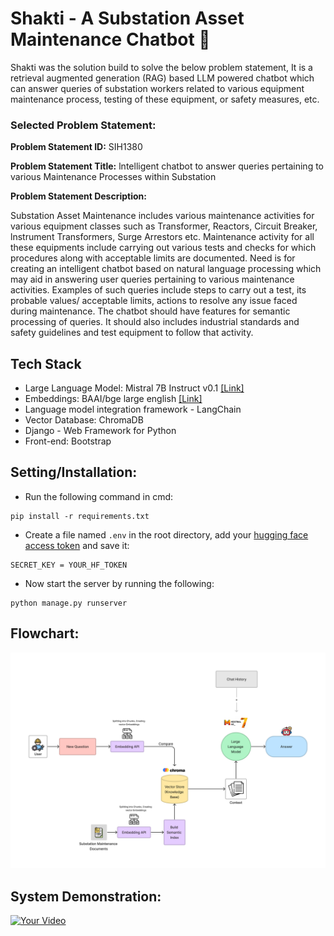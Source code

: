 # Shakti - A Substation Asset Maintenance Chatbot 💬

Shakti was the solution build to solve the below problem statement, It is a retrieval augmented generation (RAG)  based LLM powered chatbot which can answer queries of substation workers related to various equipment maintenance process, testing of these equipment, or safety measures, etc.  

### Selected Problem Statement:
**Problem Statement ID:**  SIH1380

**Problem Statement Title:** lntelligent chatbot to answer queries pertaining to various Maintenance Processes within Substation  

**Problem Statement Description:**
	
Substation Asset Maintenance includes various maintenance activities for various equipment classes such as Transformer, Reactors, Circuit Breaker, lnstrument Transformers, Surge Arrestors etc. Maintenance activity for all these equipments include carrying out various tests and checks for which procedures along with acceptable limits are documented. Need is for creating an intelligent chatbot based on natural language processing which may aid in answering user queries pertaining to various maintenance activities. Examples of such queries include steps to carry out a test, its probable values/ acceptable limits, actions to resolve any issue faced during maintenance. The chatbot should have features for semantic processing of queries. It should also includes industrial standards and safety guidelines and test equipment to follow that activity.


## Tech Stack
* Large Language Model: Mistral 7B Instruct v0.1 [[Link]](https://huggingface.co/mistralai/Mistral-7B-Instruct-v0.1)
* Embeddings: BAAI/bge large english [[Link]](https://huggingface.co/BAAI/bge-large-en)
* Language model integration framework - LangChain
* Vector Database: ChromaDB
* Django - Web Framework for Python
* Front-end: Bootstrap

## Setting/Installation:
* Run the following command in cmd:
```
pip install -r requirements.txt
```
* Create a file named `.env` in the root directory, add your [hugging face access token](https://huggingface.co/settings/tokens) and save it:
```
SECRET_KEY = YOUR_HF_TOKEN
```

* Now start the server by running the following:
```
python manage.py runserver
```

## Flowchart:
![alt text](https://github.com/zerothrohit/shakti-sih/blob/main/Substation%20Chatbot%20Flowchart.png "Chatbot Flowchart") 

## System Demonstration:

[![Your Video](https://img.youtube.com/vi/TbUXT1-7m1s/0.jpg)](https://youtu.be/TbUXT1-7m1s?si=_w7q3GDI0Vsk-tLi)

